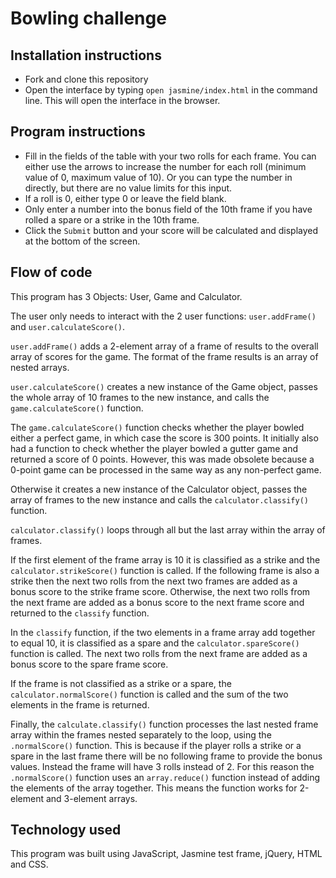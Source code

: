 # Bowling challenge

## Installation instructions

* Fork and clone this repository
* Open the interface by typing `open jasmine/index.html` in the command line. This will open the interface in the browser.


## Program instructions

* Fill in the fields of the table with your two rolls for each frame. You can either use the arrows to increase the number for each roll (minimum value of 0, maximum value of 10). Or you can type the number in directly, but there are no value limits for this input.
* If a roll is 0, either type 0 or leave the field blank.
* Only enter a number into the bonus field of the 10th frame if you have rolled a spare or a strike in the 10th frame.
* Click the `Submit` button and your score will be calculated and displayed at the bottom of the screen.


## Flow of code

This program has 3 Objects: User, Game and Calculator.

The user only needs to interact with the 2 user functions: `user.addFrame()` and `user.calculateScore()`.

`user.addFrame()` adds a 2-element array of a frame of results to the overall array of scores for the game. The format of the frame results is an array of nested arrays.

`user.calculateScore()` creates a new instance of the Game object, passes the whole array of 10 frames to the new instance, and calls the `game.calculateScore()` function.

The `game.calculateScore()` function checks whether the player bowled either a perfect game, in which case the score is 300 points. It initially also had a function to check whether the player bowled a gutter game and returned a score of 0 points. However, this was made obsolete because a 0-point game can be processed in the same way as any non-perfect game.

Otherwise it creates a new instance of the Calculator object, passes the array of frames to the new instance and calls the `calculator.classify()` function.

`calculator.classify()` loops through all but the last array within the array of frames.

If the first element of the frame array is 10 it is classified as a strike and the `calculator.strikeScore()` function is called. If the following frame is also a strike then the next two rolls from the next two frames are added as a bonus score to the strike frame score. Otherwise, the next two rolls from the next frame are added as a bonus score to the next frame score and returned to the `classify` function.

In the `classify` function, if the two elements in a frame array add together to equal 10, it is classified as a spare and the `calculator.spareScore()` function is called. The next two rolls from the next frame are added as a bonus score to the spare frame score.

If the frame is not classified as a strike or a spare, the `calculator.normalScore()` function is called and the sum of the two elements in the frame is returned.

Finally, the `calculate.classify()` function processes the last nested frame array within the frames nested separately to the loop, using the `.normalScore()` function. This is because if the player rolls a strike or a spare in the last frame there will be no following frame to provide the bonus values. Instead the frame will have 3 rolls instead of 2. For this reason the `.normalScore()` function uses an `array.reduce()` function instead of adding the elements of the array together. This means the function works for 2-element and 3-element arrays.

## Technology used

This program was built using JavaScript, Jasmine test frame, jQuery, HTML and CSS.
